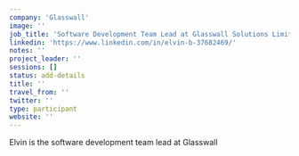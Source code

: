 ```yaml
---
company: 'Glasswall'
image: ''
job_title: 'Software Development Team Lead at Glasswall Solutions Limited'
linkedin: 'https://www.linkedin.com/in/elvin-b-37682469/'
notes: ''
project_leader: ''
sessions: []
status: add-details
title: ''
travel_from: ''
twitter: ''
type: participant
website: ''
---
```

Elvin is the software development team lead at Glasswall